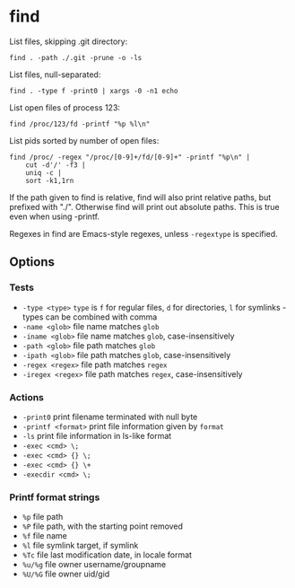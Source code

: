 # find

List files, skipping .git directory:

    find . -path ./.git -prune -o -ls

List files, null-separated:

    find . -type f -print0 | xargs -0 -n1 echo

List open files of process 123:

    find /proc/123/fd -printf "%p %l\n"

List pids sorted by number of open files:

    find /proc/ -regex "/proc/[0-9]+/fd/[0-9]+" -printf "%p\n" |
        cut -d'/' -f3 |
        uniq -c |
        sort -k1,1rn

If the path given to find is relative, find will also print relative
paths, but prefixed with "./". Otherwise find will print out absolute
paths. This is true even when using -printf.

Regexes in find are Emacs-style regexes, unless `-regextype` is
specified.

## Options

### Tests

- `-type <type>` `type` is `f` for regular files, `d` for directories,
  `l` for symlinks - types can be combined with comma
- `-name <glob>` file name matches `glob`
- `-iname <glob>` file name matches `glob`, case-insensitively
- `-path <glob>` file path matches `glob`
- `-ipath <glob>` file path matches `glob`, case-insensitively
- `-regex <regex>` file path matches `regex`
- `-iregex <regex>` file path matches `regex`, case-insensitively

### Actions

- `-print0` print filename terminated with null byte
- `-printf <format>` print file information given by `format`
- `-ls` print file information in ls-like format
- `-exec <cmd> \;`
- `-exec <cmd> {} \;`
- `-exec <cmd> {} \+`
- `-execdir <cmd> \;`

### Printf format strings

- `%p` file path
- `%P` file path, with the starting point removed
- `%f` file name
- `%l` file symlink target, if symlink
- `%Tc` file last modification date, in locale format
- `%u/%g` file owner username/groupname
- `%U/%G` file owner uid/gid
